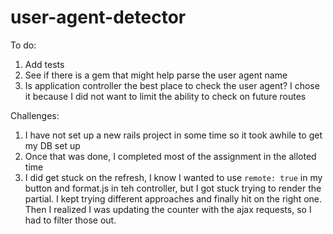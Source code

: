 # user-agent-detector

To do:

1. Add tests
2. See if there is a gem that might help parse the user agent name
3. Is application controller the best place to check the user agent? I chose it because I did not want to limit the ability to check on future routes

Challenges:

1. I have not set up a new rails project in some time so it took awhile to get my DB set up
2. Once that was done, I completed most of the assignment in the alloted time
3. I did get stuck on the refresh, I know I wanted to use `remote: true` in my button and format.js in teh controller, but I got stuck trying to render the partial. I kept trying different approaches and finally hit on the right one. Then I realized I was updating the counter with the ajax requests, so I had to filter those out.
